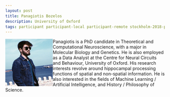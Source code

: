 ```yaml
---
layout: post
title: Panagiotis Bozelos
description: University of Oxford
tags: participant participant-local participant-remote stockholm-2018-people canberra-2019-people stockholm-2018-participant canberra-2019-remote
---
```

<img align="left" width="150" height="150" src="/assets/people/bozelos_panagiotis.jpg" alt="Panagiotis Bozelos"/>Panagiotis is a PhD candidate in Theoretical and Computational Neuroscience, with a major in Molecular Biology and Genetics. He is also employed as a Data Analyst at the Centre for Neural Circuits and Behaviour, University of Oxford. His research interests revolve around hippocampal processing functions of spatial and non-spatial information. He is also interested in the fields of Machine Learning / Artificial Intelligence, and History / Philosophy of Science.  

<a href="https://twitter.com/BozelosP" title="Twitter" target="_blank"
rel="noopener">
  <i class="fa fa-twitter fa-2x" style="color:#4FB3A9"></i>
</a>&nbsp;
<a href="https://github.com/bozelosp" title="GitHub" target="_blank" rel="noopener">
  <i class="fa fa-github fa-2x" style="color:#4FB3A9"></i>
</a>